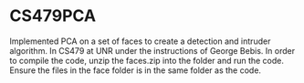 # CS479PCA
Implemented PCA on a set of faces to create a detection and intruder algorithm. In CS479 at UNR under the instructions of George Bebis.
In order to compile the code, unzip the faces.zip into the folder and run the code. Ensure the files in the face folder is in the same folder as the code. 

